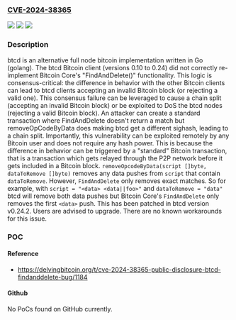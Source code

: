 ### [CVE-2024-38365](https://cve.mitre.org/cgi-bin/cvename.cgi?name=CVE-2024-38365)
![](https://img.shields.io/static/v1?label=Product&message=btcd&color=blue)
![](https://img.shields.io/static/v1?label=Version&message=%3D%20%3E%3D%200.10.0%2C%20%3C%200.24.2%20&color=brighgreen)
![](https://img.shields.io/static/v1?label=Vulnerability&message=CWE-670%3A%20Always-Incorrect%20Control%20Flow%20Implementation&color=brighgreen)

### Description

btcd is an alternative full node bitcoin implementation written in Go (golang). The btcd Bitcoin client (versions 0.10 to 0.24) did not correctly re-implement Bitcoin Core's "FindAndDelete()" functionality. This logic is consensus-critical: the difference in behavior with the other Bitcoin clients can lead to btcd clients accepting an invalid Bitcoin block (or rejecting a valid one). This consensus failure can be leveraged to cause a chain split (accepting an invalid Bitcoin block) or be exploited to DoS the btcd nodes (rejecting a valid Bitcoin block). An attacker can create a standard transaction where FindAndDelete doesn't return a match but removeOpCodeByData does making btcd get a different sighash, leading to a chain split. Importantly, this vulnerability can be exploited remotely by any Bitcoin user and does not require any hash power. This is because the difference in behavior can be triggered by a "standard" Bitcoin transaction, that is a transaction which gets relayed through the P2P network before it gets included in a Bitcoin block. `removeOpcodeByData(script []byte, dataToRemove []byte)` removes any data pushes from `script` that contain `dataToRemove`. However, `FindAndDelete` only removes exact matches. So for example, with `script = "<data> <data||foo>"` and `dataToRemove = "data"` btcd will remove both data pushes but Bitcoin Core's `FindAndDelete` only removes the first `<data>` push. This has been patched in btcd version v0.24.2. Users are advised to upgrade. There are no known workarounds for this issue.

### POC

#### Reference
- https://delvingbitcoin.org/t/cve-2024-38365-public-disclosure-btcd-findanddelete-bug/1184

#### Github
No PoCs found on GitHub currently.

